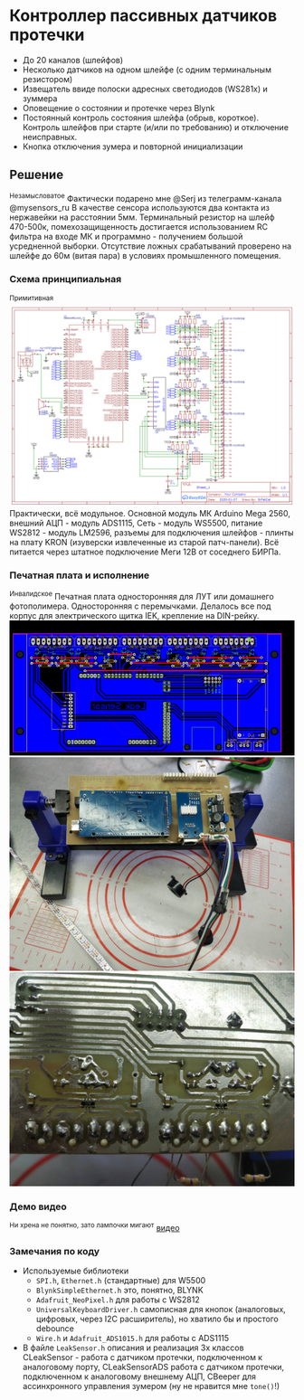 # Контроллер пассивных датчиков протечки 
- До 20 каналов (шлейфов)
- Несколько датчиков на одном шлейфе (с одним терминальным резистором)
- Извещатель ввиде полоски адресных светодиодов (WS281x) и зуммера
- Оповещение о состоянии и протечке через Blynk
- Постоянный контроль состояния шлейфа (обрыв, короткое). Контроль шлейфов при старте (и/или по требованию) и отключение неисправных.
- Кнопка отключения зумера и повторной инициализации

## Решение
<sup>Незамысловатое</sup>
Фактически подарено мне @Serj из телеграмм-канала @mysensors_ru
В качестве сенсора используются два контакта из нержавейки на расстоянии 5мм.
Терминальный резистор на шлейф 470-500к, помехозащищенность достигается использованием RC фильтра на входе МК и программно - получением большой усредненной выборки. Отсутствие ложных срабатываний проверено на шлейфе до 60м (витая пара) в условиях промышленного помещения.

### Схема принципиальная
<sup>Примитивная</sup>
![](https://github.com/SrFatCat/LeakSensor/blob/master/image/Schematic_LeakSensor.png)
Практически, всё модульное. Основной модуль МК Arduino Mega 2560, внешний АЦП - модуль ADS1115, Сеть - модуль WS5500, питание WS2812 - модуль LM2596, разъемы для подключения шлейфов - плинты на плату KRON (изуверски извлеченные из старой патч-панели). Всё питается через штатное подключение Меги 12В от соседнего БИРПа.

### Печатная плата и исполнение
<sup>Инвалидское</sup>
Печатная плата односторонняя для ЛУТ или домашнего фотополимера. Односторонняя с перемычками. Делалось все под корпус для электрического щитка IEK, крепление на DIN-рейку.
![](https://github.com/SrFatCat/LeakSensor/blob/master/image/PCB_LeakSensor.png)
![](https://github.com/SrFatCat/LeakSensor/blob/master/image/LeakSensor1.jpg)
![](https://github.com/SrFatCat/LeakSensor/blob/master/image/LeakSensor2.jpg)

### Демо видео
<sup>Ни хрена не понятно, зато лампочки мигают</sup>
[видео](https://youtu.be/1K_5AmTVZUc "видео")

### Замечания по коду
+ Используемые библиотеки
   + `SPI.h`, `Ethernet.h` (стандартные) для W5500
   + `BlynkSimpleEthernet.h` это, понятно, BLYNK
   + `Adafruit_NeoPixel.h` для работы с WS2812
   + `UniversalKeyboardDriver.h` самописная для кнопок (аналоговых, цифровых, через I2C расширитель), но хватило бы и простого debounce
   + `Wire.h` и `Adafruit_ADS1015.h` для работы с ADS1115
+ В файле `LeakSensor.h` описания и реализация 3х классов CLeakSensor - работа с датчиком протечки, подключенном к аналоговому порту, CLeakSensorADS работа с датчиком протечки, подключенном к аналоговому внешнему АЦП, CBeeper для ассинхронного управления зумером (ну не нравится мне `tone()`!)
